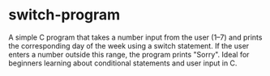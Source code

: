 # switch-program
A simple C program that takes a number input from the user (1–7) and prints the corresponding day of the week using a switch statement. If the user enters a number outside this range, the program prints "Sorry". Ideal for beginners learning about conditional statements and user input in C.
